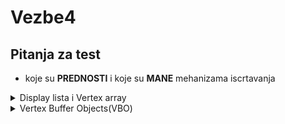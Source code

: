 # Vezbe4

## Pitanja za test 
 
 - koje su **PREDNOSTI** i koje su **MANE** mehanizama iscrtavanja


<details>
 <summary> Display lista i Vertex array </summary> <br>
 
![image](https://user-images.githubusercontent.com/45834270/99259416-46fa4680-281a-11eb-9d19-aa505768aea5.png)

</details>

<details>
 <summary> Vertex Buffer Objects(VBO) </summary> <br>
 
 ![image](https://user-images.githubusercontent.com/45834270/99259554-76a94e80-281a-11eb-8cec-3c02b2e42ac9.png)

</details>

